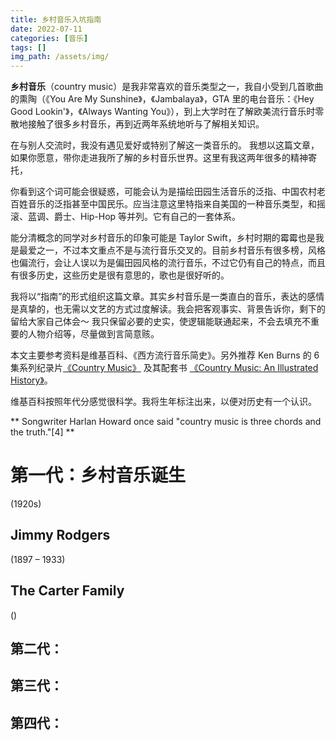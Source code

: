 ```yaml
---
title: 乡村音乐入坑指南
date: 2022-07-11
categories: [音乐]
tags: []
img_path: /assets/img/
---
```



**乡村音乐**（country music）是我非常喜欢的音乐类型之一，我自小受到几首歌曲的熏陶（《You Are My Sunshine》，《Jambalaya》，GTA 里的电台音乐：《Hey Good Lookin'》，《Always Wanting You》），到上大学时在了解欧美流行音乐时零散地接触了很多乡村音乐，再到近两年系统地听与了解相关知识。

在与别人交流时，我没有遇见爱好或特别了解这一类音乐的。 我想以这篇文章，如果你愿意，带你走进我所了解的乡村音乐世界。这里有我这两年很多的精神寄托，

你看到这个词可能会很疑惑，可能会认为是描绘田园生活音乐的泛指、中国农村老百姓音乐的泛指甚至中国民乐。应当注意这里特指来自美国的一种音乐类型，和摇滚、蓝调、爵士、Hip-Hop 等并列。它有自己的一套体系。

能分清概念的同学对乡村音乐的印象可能是 Taylor Swift，乡村时期的霉霉也是我是最爱之一，不过本文重点不是与流行音乐交叉的。目前乡村音乐有很多榜，风格也偏流行，会让人误以为是偏田园风格的流行音乐，不过它仍有自己的特点，而且有很多历史，这些历史是很有意思的，歌也是很好听的。

我将以“指南”的形式组织这篇文章。其实乡村音乐是一类直白的音乐，表达的感情是真挚的，也无需以文艺的方式过度解读。我会把客观事实、背景告诉你，剩下的留给大家自己体会～ 我只保留必要的史实，使逻辑能联通起来，不会去填充不重要的人物介绍等，尽量做到言简意赅。


本文主要参考资料是维基百科、《西方流行音乐简史》。另外推荐 Ken Burns 的 6 集系列纪录片[《Country Music》](https://www.pbs.org/kenburns/country-music) 及其配套书 [《Country Music: An Illustrated History》](https://shop.pbs.org/XD1442.html)。

维基百科按照年代分感觉很科学。我将生年标注出来，以便对历史有一个认识。



**
Songwriter Harlan Howard once said "country music is three chords and the truth."[4]
**
# 第一代：乡村音乐诞生

(1920s)



## Jimmy Rodgers 

(1897 – 1933)


## The Carter Family 

()


## 第二代：



## 第三代：


## 第四代：